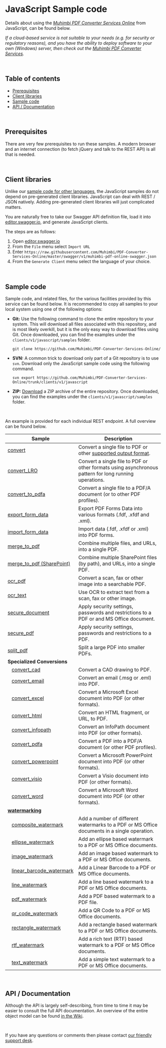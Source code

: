 # JavaScript Sample code

Details about using the *[Muhimbi PDF Converter Services Online](https://support.muhimbi.com/hc/en-us/articles/115002813708-About-the-PDF-Converter-Services-Online)* from JavaScript, can be found below. 

*If a cloud-based service is not suitable to your needs (e.g. for security or regulatory reasons), and you have the ability to deploy software to your own (Windows) server, then check out the [Muhimbi PDF Converter Services](http://www.muhimbi.com/Products/PDF-Converter-Services/summary.aspx).*

<br/>

## Table of contents

- [Prerequisites](#prerequisites)
- [Client libraries](#client-libraries)
- [Sample code](#sample-code)
- [API / Documentation](#api--documentation)

<br/>

## Prerequisites

There are very few prerequisites to run these samples. A modern browser and an internet connection (to fetch jQuery and talk to the REST API) is all that is needed.

<br/>


## Client libraries

Unlike our [sample code for other languages](../../), the JavaScript samples do not depend on pre-generated client libraries. JavaScript can deal with REST / JSON natively. Adding pre-generated client libraries will just complicated matters.

You are naturally free to take our Swagger API definition file, load it into [editor.swagger.io](http://editor.swagger.io/), and generate JavaScript clients.

The steps are as follows:

1. Open [editor.swagger.io](http://editor.swagger.io)
2. From the `File` menu select `Import URL`
3. Enter `https://raw.githubusercontent.com/Muhimbi/PDF-Converter-Services-Online/master/swagger/v1/muhimbi-pdf-online-swagger.json`
4. From the `Generate Client` menu select the language of your choice.

<br/>


## Sample code

Sample code, and related files, for the various facilities provided by this service can be found below. It is recommended to copy all samples to your local system using one of the following options:

- **Git:** Use the following command to clone the entire repository to your system. This will download all files associated with this repository, and is most likely overkill, but it is the only easy way to download files using Git. Once downloaded, you can find the examples under the `clients/v1/javascript/samples` folder.<br>
   
     `git clone https://github.com/Muhimbi/PDF-Converter-Services-Online/`

- **SVN:** A common trick to download only part of a Git repository  is to use `svn`. Download only the JavaScript sample code using the following command.<br>

     `svn export https://github.com/Muhimbi/PDF-Converter-Services-Online/trunk/clients/v1/javascript`

- **ZIP:** [Download](https://github.com/Muhimbi/PDF-Converter-Services-Online/zipball/master/) a ZIP archive of the entire repository. Once downloaded, you can find the examples under the `clients/v1/javascript/samples` folder.

<br/>

An example is provided for each individual REST endpoint. A full overview can be found below.

Sample								| Description
------------------------------------|---------------------------------------------------------
[convert](samples/convert/)					| Convert a single file to PDF or other [supported output format](https://support.muhimbi.com/hc/en-us/articles/228089047-What-file-formats-types-are-supported-for-conversion-).
[convert_LRO](samples/convert_LRO/)			| Convert a single file to PDF or other formats using asynchronous pattern for long running uperations.
[convert_to_pdfa](samples/convert_to_pdfa/)	| Convert a single file to a PDF/A document (or to other PDF profiles).
[export_form_data](samples/export_form_data/)					| Export PDF Forms Data into various formats (.fdf, .xfdf and .xml).
[import_form_data](samples/import_form_data/)					| Import data (.fdf, .xfdf or .xml) into PDF forms.
[merge_to_pdf](samples/merge_to_pdf/)		| Combine multiple files, and URLs, into a single PDF.
[merge_to_pdf (SharePoint)](samples/merge_to_pdf%20%28SharePoint%29/)		| Combine multiple SharePoint files (by path), and URLs, into a single PDF.
[ocr_pdf](samples/ocr_pdf/)					| Convert a scan, fax or other image into a searchable PDF.
[ocr_text](samples/ocr_text/)				| Use OCR to extract text from a scan, fax or other image.
[secure_document](samples/secure_document/)	| Apply security settings, passwords and restrictions to a PDF or and MS Office document.
[secure_pdf](samples/secure_pdf/)			| Apply security settings, passwords and restrictions to a PDF.
[split_pdf](samples/split_pdf/)				| Split a large PDF into smaller PDFs.
**Specialized Conversions**										| 
&nbsp;&nbsp;&nbsp;[convert_cad](samples/convert_cad/)			| Convert a CAD drawing to PDF.
&nbsp;&nbsp;&nbsp;[convert_email](samples/convert_email/)		| Convert an email (.msg or .eml) into PDF.
&nbsp;&nbsp;&nbsp;[convert_excel](samples/convert_excel/)		| Convert a Microsoft Excel document into PDF (or other formats).
&nbsp;&nbsp;&nbsp;[convert_html](samples/convert_html/)			| Convert an HTML fragment, or URL, to PDF.
&nbsp;&nbsp;&nbsp;[convert_infopath](samples/convert_infopath/)	| Convert an InfoPath document into PDF (or other formats).
&nbsp;&nbsp;&nbsp;[convert_pdfa](samples/convert_pdfa/)			| Convert a PDF into a PDF/A document (or other PDF profiles).
&nbsp;&nbsp;&nbsp;[convert_powerpoint](samples/convert_powerpoint/)	| Convert a Microsoft PowerPoint document into PDF (or other formats).
&nbsp;&nbsp;&nbsp;[convert_visio](samples/convert_visio/)		| Convert a Visio document into PDF (or other formats).
&nbsp;&nbsp;&nbsp;[convert_word](samples/convert_word/)			| Convert a Microsoft Word document into PDF (or other formats).
**[watermarking](samples/watermarking/)**	| 
&nbsp;&nbsp;&nbsp;[composite_watermark](samples/watermarking/composite_watermark/)	| Add a number of different watermarks to a PDF or MS Office documents in a single operation.
&nbsp;&nbsp;&nbsp;[ellipse_watermark](samples/watermarking/ellipse_watermark/)		| Add an ellipse based watermark to a PDF or MS Office documents.
&nbsp;&nbsp;&nbsp;[image_watermark](samples/watermarking/image_watermark/)			| Add an image based watermark to a PDF or MS Office documents.
&nbsp;&nbsp;&nbsp;[linear_barcode_watermark](samples/watermarking/linear_barcode_watermark/)	| Add a Linear Barcode to a PDF or MS Office documents.
&nbsp;&nbsp;&nbsp;[line_watermark](samples/watermarking/line_watermark/)			| Add a line based watermark to a PDF or MS Office documents.
&nbsp;&nbsp;&nbsp;[pdf_watermark](samples/watermarking/pdf_watermark/)				| Add a PDF based watermark to a PDF file.
&nbsp;&nbsp;&nbsp;[qr_code_watermark](samples/watermarking/qr_code_watermark/)		| Add a QR Code to a PDF or MS Office documents.
&nbsp;&nbsp;&nbsp;[rectangle_watermark](samples/watermarking/rectangle_watermark/)	| Add a rectangle based watermark to a PDF or MS Office documents.
&nbsp;&nbsp;&nbsp;[rtf_watermark](samples/watermarking/rtf_watermark/)				| Add a rich text (RTF) based watermark to a PDF or MS Office documents.
&nbsp;&nbsp;&nbsp;[text_watermark](samples/watermarking/text_watermark/)			| Add a simple text watermark to a PDF or MS Office documents.

<br/>


## API / Documentation

Although the API is largely self-describing, from time to time it may be easier to consult the full API documentation. An overview of the entire object model can be found [in the Wiki](https://github.com/Muhimbi/PDF-Converter-Services-Online/wiki/API).


<br/>

If you have any questions or comments then please contact [our friendly support desk](http://www.muhimbi-online.com/contact).
